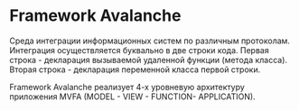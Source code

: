 # Framework Avalanche

Среда интеграции информационных систем по различным протоколам. Интеграция осуществляется буквально 
в две строки кода. Первая строка - декларация вызываемой удаленной функции (метода класса). Вторая строка -
декларация переменной класса первой строки. 

Framework Avalanche реализует 4-х уровневую архитектуру приложения MVFA (MODEL - VIEW - FUNCTION- APPLICATION).


